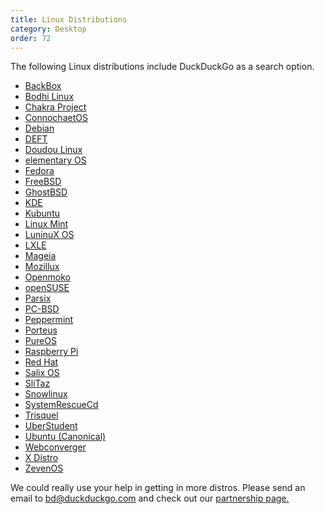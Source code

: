 ```yaml
---
title: Linux Distributions
category: Desktop
order: 72
---
```

<p>The following Linux distributions include DuckDuckGo as a search option. </p>

<ul><li><a href="http://www.backbox.org/">BackBox</a></li>
	<li><a href="http://bodhilinux.com/">Bodhi Linux</a></li>
	<li><a href="https://chakraos.org/">Chakra Project</a></li>
	<li><a href="http://www.connochaetos.org/wiki/">ConnochaetOS</a></li>
	<li><a href="http://www.debian.org/">Debian</a></li>
	<li><a href="http://www.deftlinux.net/">DEFT</a></li>
	<li><a href="http://doudoulinux.org/web/english/index.html">Doudou Linux</a></li>
	<li><a href="http://elementaryos.org/">elementary OS</a></li>
	<li><a href="http://fedoraproject.org/">Fedora</a></li>
	<li><a href="http://www.freebsd.org/">FreeBSD</a></li>
	<li><a href="http://ghostbsd.org/">GhostBSD</a></li>
	<li><a href="http://kde.org/">KDE</a></li>
	<li><a href="http://www.kubuntu.org/">Kubuntu</a></li>
	<li><a href="http://www.linuxmint.com/">Linux Mint</a></li>
	<li><a href="http://luninuxos.com/">LuninuX OS</a></li>
	<li><a href="http://www.lxle.net">LXLE</a></li>
	<li><a href="http://www.mageia.org/en/">Mageia</a></li>
	<li><a href="http://www.mozillux.org/mozillux-en.html#.UEfKhpb4L4Q">Mozillux</a></li>
	<li><a href="http://openmoko.com/">Openmoko</a></li>
	<li><a href="http://www.opensuse.org/">openSUSE</a></li>
	<li><a href="http://www.parsix.org/">Parsix</a></li>
	<li><a href="http://www.pcbsd.org/">PC-BSD</a></li>
	<li><a href="http://peppermintos.com/">Peppermint</a></li>
	<li><a href="http://porteus.org/">Porteus</a></li>
	<li><a href="https://puri.sm/pureos/">PureOS</a></li>
	<li><a href="http://www.raspberrypi.org/">Raspberry Pi</a></li>
	<li><a href="https://www.redhat.com/">Red Hat</a></li>
	<li><a href="http://www.salixos.org/">Salix OS</a></li>
	<li><a href="http://www.slitaz.org/en/">SliTaz</a></li>
	<li><a href="http://www.snowlinux.de/">Snowlinux</a></li>
	<li><a href="http://www.sysresccd.org/SystemRescueCd_Homepage">SystemRescueCd</a></li>
	<li><a href="http://trisquel.info/">Trisquel</a></li>
	<li><a href="http://uberstudent.org/">UberStudent</a></li>
	<li><a href="http://www.ubuntu.com/">Ubuntu (Canonical)</a></li>
	<li><a href="http://webconverger.com/">Webconverger</a></li>
        <li><a href="http://xdistro.xyz/download/">X Distro</a></li>
	<li><a href="http://www.zevenos.com/">ZevenOS</a></li>
</ul><p>We could really use your help in getting in more distros. Please send an email to <a href="malito:bd@duckduckgo.com">bd@duckduckgo.com</a> and check out our <a href="https://duck.co/help/company/partnerships">partnership page.</a></p>